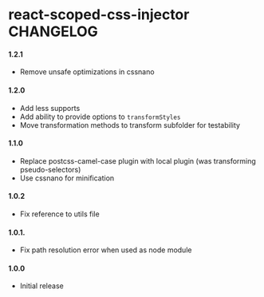 # react-scoped-css-injector CHANGELOG

#### 1.2.1
* Remove unsafe optimizations in cssnano

#### 1.2.0
* Add less supports
* Add ability to provide options to `transformStyles`
* Move transformation methods to transform subfolder for testability

#### 1.1.0
* Replace postcss-camel-case plugin with local plugin (was transforming pseudo-selectors)
* Use cssnano for minification

#### 1.0.2
* Fix reference to utils file

#### 1.0.1.
* Fix path resolution error when used as node module

#### 1.0.0
* Initial release
